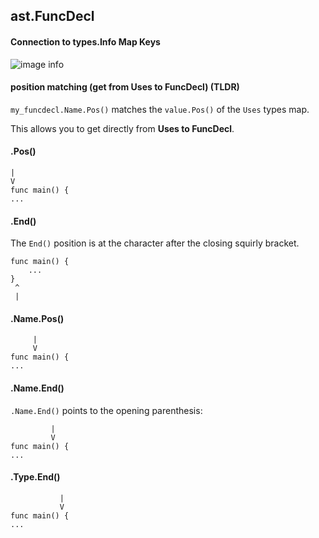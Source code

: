## ast.FuncDecl

#### Connection to types.Info Map Keys

![image info](.graph/defs_key_and_funcdecl_name.svg)

#### position matching (get from Uses to FuncDecl) (TLDR)

`my_funcdecl.Name.Pos()` matches the `value.Pos()` of the `Uses` types map.

This allows you to get directly from **Uses to FuncDecl**.

#### .Pos()

```
|
V
func main() {
...
```

#### .End()

The `End()` position is at the character after the closing squirly bracket.

```
func main() {
    ...
}
 ^
 |
```

#### .Name.Pos()


```
     |
     V
func main() {
...
```

#### .Name.End()

`.Name.End()` points to the opening parenthesis:
```
         |
         V
func main() {
...
```

#### .Type.End()

```
           |
           V
func main() {
...
```
